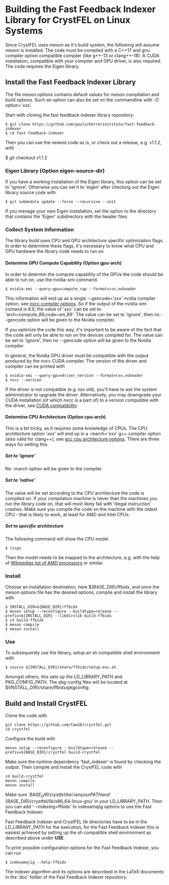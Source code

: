 # Building the Fast Feedback Indexer Library for CrystFEL on Linux Systems

Since CrystFEL uses meson as it's build system, the following will assume meson is installed. The code must be compiled with a C++17 and gnu compiler option compatible compiler (like g++-13 or clang++-18). A CUDA installation, compatible with your compiler and GPU driver, is also required. The code requires the Eigen library.

## Install the Fast Feedback Indexer Library

The file meson.options contains default values for meson compilation and build options. Such an option can also be set on the commandline with -D option='xxx'.

Start with cloning the fast feedback indexer library repository:

    $ git clone https://github.com/paulscherrerinstitute/fast-feedback-indexer
    $ cd fast-feedback-indexer

Then you can use the newest code as is, or check out a release, e.g. v1.1.2, with

   $ git checkout v1.1.2

### Eigen Library (Option eigen-source-dir)

If you have a working installation of the Eigen library, this option can be set to 'ignore'. Otherwise you can set it to 'eigen' after checking out the Eigen library source code with

    $ git submodule update --force --recursive --init

If you manage your own Eigen installation, set the option to the directory that contains the 'Eigen' subdirectory with the header files.

### Collect System Information

The library build uses CPU and GPU architecture specific optimization flags. In order to determine these flags, it's necessary to know what CPU and GPU hardware the library code needs to run on. 

#### Determine GPU Compute Capability (Option gpu-arch)

In order to determin the compute capability of the GPUs the code should be able to run on, use the nvidia-smi command.

    $ nvidia-smi --query-gpu=compute_cap --format=csv,noheader

This information will end up as a single --gencode='xxx' nvidia compiler option, see [nvcc compiler options](https://docs.nvidia.com/cuda/cuda-compiler-driver-nvcc/index.html#options-for-steering-gpu-code-generation). So if the output of the nvidia-smi comand is 8.9, the value of 'xxx' can be set to 'arch=compute_89,code=sm_89'. The value can be set to 'ignore', then no --gencode option will be given to the Nvidia compiler.

If you optimize the code this way, it's important to be aware of the fact that the code will only be able to run on the devices compiled for. The value can be set to 'ignore', then no --gencode option will be given to the Nvidia compiler.

In general, the Nvidia GPU driver must be compatible with the output produced by the nvcc CUDA compiler. The version of the driver and compiler can be printed with

    $ nvidia-smi --query-gpu=driver_version --format=csv,noheader
    $ nvcc --version

If the driver is not compatible (e.g. too old), you'll have to ask the system administrator to upgrade the driver. Alternatively, you may downgrade your CUDA installation (of which nvcc is a part of) to a version compatible with the driver, see [CUDA compatibility](https://docs.nvidia.com/deploy/cuda-compatibility).

#### Determine CPU Architecture (Option cpu-arch)

This is a bit tricky, as it requires some knowledge of CPUs. The CPU architecture option 'xxx' will end up in a -march='xxx' g++ compiler option (also valid for clang++), see [gcc cpu architecture options](https://gcc.gnu.org/onlinedocs/gcc/x86-Options.html). There are three ways for setting this.

##### Set to 'ignore'

No -march option will be given to the compiler.

##### Set to 'native'

The value will be set according to the CPU architecture the code is compiled on. If your compilation machine is never than the machines you run the library code on, that will most likely fail with 'illegal instruction' crashes. Make sure you compile the code on the machine with the oldest CPU - that is likely to work, at least for AMD and Intel CPUs.

##### Set to specific architecture

The following command will show the CPU model

    $ lscpu

Then the model needs to be mapped to the architecture, e.g. with the help of [Wikipedias list of AMD processors](https://en.wikipedia.org/wiki/List_of_AMD_processors) or similar.

### Install

Choose an installation destination, here ${BASE_DIR}/ffbidx, and once the meson.options file has the desired options, compile and install the library with

    $ INSTALL_DIR=${BASE_DIR}/ffbidx
    $ meson setup --reconfigure --buildtype=release --prefix=${INSTALL_DIR} --libdir=lib build-ffbidx
    $ cd build-ffbidx
    $ meson compile
    $ meson install

### Use

To subsequently use the library, setup an sh compatible shell environment with

    $ source ${INSTALL_DIR}/share/ffbidx/setup-env.sh

Amongst others, this sets up the LD_LIBRARY_PATH and PKG_CONFIG_PATH. The pkg-config files will be located at ${INSTALL_DIR}/share/ffbidx/pkgconfig.

## Build and Install CrystFEL

Clone the code with

    git clone https://github.com/taw10/crystfel.git
    cd crystfel

Configure the build with

    meson setup --reconfigure --buildtype=release --prefix=${BASE_DIR}/crystfel build-crystfel

Make sure the runtime dependency 'fast_indexer' is found by checking the output. Then compile and install the CrystFEL code with

    cd build-crystfel
    meson compile
    meson install

Make sure '${BASE_DIR}/crystfel/bin' is in your PATH and '${BASE_DIR}/crystfel/lib/x86_64-linux-gnu' in your LD_LIBRARY_PATH.
Then you can add '--indexing=ffbidx' to indexamajig options to use the Fast Feedback Indexer.

Fast Feedback Indexer and CrystFEL lib directories have to be in the LD_LIBRARY_PATH for the execution, for the Fast Feedback Indexer this is easiest achieved by setting up the sh compatible shell environment as described above under **USE**.

To print possible configuration options for the Fast Feedback Indexer, you can run

    $ indexamajig --help-ffbidx

The indexer algorithm and its options are described in the LaTeX documents in the 'doc' folder of the Fast Feedback Indexer repository.

